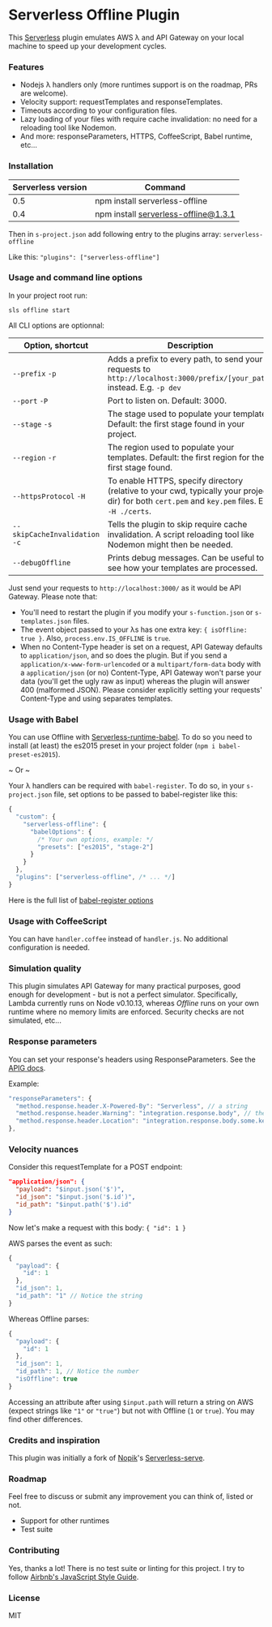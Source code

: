 # Serverless Offline Plugin

This [Serverless](https://github.com/serverless/serverless) plugin emulates AWS λ and API Gateway on your local machine to speed up your development cycles.

### Features

- Nodejs λ handlers only (more runtimes support is on the roadmap, PRs are welcome).
- Velocity support: requestTemplates and responseTemplates.
- Timeouts according to your configuration files.
- Lazy loading of your files with require cache invalidation: no need for a reloading tool like Nodemon.
- And more: responseParameters, HTTPS, CoffeeScript, Babel runtime, etc...


### Installation

Serverless version | Command
------------ | -------------
0.5 | npm install serverless-offline
0.4 | npm install serverless-offline@1.3.1

Then in `s-project.json` add following entry to the plugins array: `serverless-offline`

Like this: `"plugins": ["serverless-offline"]`


### Usage and command line options

In your project root run:

`sls offline start`

All CLI options are optionnal:

Option, shortcut | Description
------------ | -------------
`--prefix` `-p` | Adds a prefix to every path, to send your requests to `http://localhost:3000/prefix/[your_path]` instead. E.g. `-p dev`
`--port` `-P` | Port to listen on. Default: 3000.
`--stage` `-s` | The stage used to populate your templates. Default: the first stage found in your project.
`--region` `-r` | The region used to populate your templates. Default: the first region for the first stage found.
`--httpsProtocol` `-H` | To enable HTTPS, specify directory (relative to your cwd, typically your project dir) for both `cert.pem` and `key.pem` files. E.g. `-H ./certs`.
`--skipCacheInvalidation` `-c` | Tells the plugin to skip require cache invalidation. A script reloading tool like Nodemon might then be needed.
`--debugOffline` | Prints debug messages. Can be useful to see how your templates are processed.

Just send your requests to `http://localhost:3000/` as it would be API Gateway. Please note that:

- You'll need to restart the plugin if you modify your `s-function.json` or `s-templates.json` files.
- The event object passed to your λs has one extra key: `{ isOffline: true }`. Also, `process.env.IS_OFFLINE` is `true`.
- When no Content-Type header is set on a request, API Gateway defaults to `application/json`, and so does the plugin.
But if you send a `application/x-www-form-urlencoded` or a `multipart/form-data` body with a `application/json` (or no) Content-Type, API Gateway won't parse your data (you'll get the ugly raw as input) whereas the plugin will answer 400 (malformed JSON).
Please consider explicitly setting your requests' Content-Type and using separates templates.


### Usage with Babel

You can use Offline with [Serverless-runtime-babel](https://github.com/serverless/serverless-runtime-babel). 
To do so you need to install (at least) the es2015 preset in your project folder (`npm i babel-preset-es2015`).

~ Or ~

Your λ handlers can be required with `babel-register`.
To do so, in your `s-project.json` file, set options to be passed to babel-register like this:
```javascript
{
  "custom": {
    "serverless-offline": {
      "babelOptions": {
        /* Your own options, example: */
        "presets": ["es2015", "stage-2"]
      }
    }
  },
  "plugins": ["serverless-offline", /* ... */]
}
```
Here is the full list of [babel-register options](https://babeljs.io/docs/usage/require/)


### Usage with CoffeeScript

You can have `handler.coffee` instead of `handler.js`. No additional configuration is needed.


### Simulation quality

This plugin simulates API Gateway for many practical purposes, good enough for development - but is not a perfect simulator. 
Specifically, Lambda currently runs on Node v0.10.13, whereas *Offline* runs on your own runtime where no memory limits are enforced. 
Security checks are not simulated, etc...


### Response parameters

You can set your response's headers using ResponseParameters. See the [APIG docs](http://docs.aws.amazon.com/apigateway/latest/developerguide/request-response-data-mappings.html#mapping-response-parameters).

Example: 
```javascript
"responseParameters": {
  "method.response.header.X-Powered-By": "Serverless", // a string
  "method.response.header.Warning": "integration.response.body", // the whole response
  "method.response.header.Location": "integration.response.body.some.key" // a pseudo JSON-path
},
```

### Velocity nuances

Consider this requestTemplate for a POST endpoint:
```json
"application/json": {
  "payload": "$input.json('$')",
  "id_json": "$input.json('$.id')",
  "id_path": "$input.path('$').id"
}
```

Now let's make a request with this body: `{ "id": 1 }`

AWS parses the event as such:
```javascript
{
  "payload": {
    "id": 1
  },
  "id_json": 1,
  "id_path": "1" // Notice the string
}
```

Whereas Offline parses:
```javascript
{
  "payload": {
    "id": 1
  },
  "id_json": 1,
  "id_path": 1, // Notice the number
  "isOffline": true
}
```

Accessing an attribute after using `$input.path` will return a string on AWS (expect strings like `"1"` or `"true"`) but not with Offline (`1` or `true`).
You may find other differences.


### Credits and inspiration

This plugin was initially a fork of [Nopik](https://github.com/Nopik/)'s [Serverless-serve](https://github.com/Nopik/serverless-serve).


### Roadmap

Feel free to discuss or submit any improvement you can think of, listed or not.
- Support for other runtimes
- Test suite


### Contributing

Yes, thanks a lot! There is no test suite or linting for this project. I try to follow [Airbnb's JavaScript Style Guide](https://github.com/airbnb/javascript).


### License

MIT
